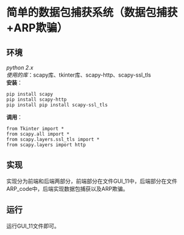# 简单的数据包捕获系统（数据包捕获+ARP欺骗）
## 环境
*python 2.x*  
*使用的库*：scapy库、tkinter库、scapy-http、scapy-ssl_tls  
**安装**：  
```
pip install scapy
pip install scapy-http
pip install pip install scapy-ssl_tls
```
**调用**：  
```
from Tkinter import *
from scapy.all import *
from scapy.layers.ssl_tls import *
from scapy.layers import http
```
## 实现
实现分为前端和后端两部分，前端部分在文件GUI_11中，后端部分在文件ARP_code中，后端实现数据包捕获以及ARP欺骗。  
## 运行
运行GUI_11文件即可。

